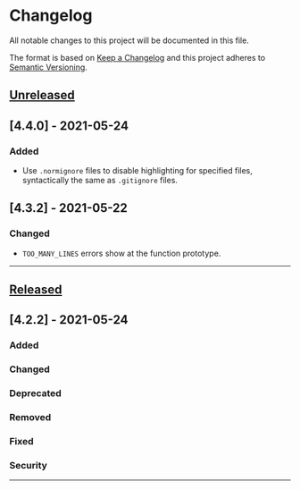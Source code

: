 # Changelog
All notable changes to this project will be documented in this file.

The format is based on [Keep a Changelog][Keep a Changelog] and this project adheres to [Semantic Versioning][Semantic Versioning].

## [Unreleased]
## [4.4.0] - 2021-05-24

### Added
 - Use `.normignore` files to disable highlighting for specified files, syntactically the same as `.gitignore` files.

## [4.3.2] - 2021-05-22

### Changed
 - `TOO_MANY_LINES` errors show at the function prototype.

---

## [Released]

## [4.2.2] - 2021-05-24

### Added


### Changed

### Deprecated

### Removed

### Fixed

### Security

---

<!-- Links -->
[Keep a Changelog]: https://keepachangelog.com/
[Semantic Versioning]: https://semver.org/

<!-- Versions -->
[Unreleased]: https://github.com/Mariusmivw/vscode-42-norminette-3-highlighter/compare/v1.0.0...HEAD
[Released]: https://github.com/Mariusmivw/vscode-42-norminette-3-highlighter/releases
[0.0.2]: https://github.com/Mariusmivw/vscode-42-norminette-3-highlighter/compare/v0.0.1..v0.0.2
[0.0.1]: https://github.com/Mariusmivw/vscode-42-norminette-3-highlighter/releases/v0.0.1
